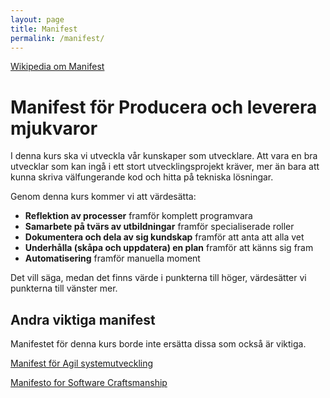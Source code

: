 ```yaml
---
layout: page
title: Manifest
permalink: /manifest/
---
```


[Wikipedia om Manifest](https://sv.wikipedia.org/wiki/Manifest)

# Manifest för Producera och leverera mjukvaror
 
I denna kurs ska vi utveckla vår kunskaper som utvecklare.
Att vara en bra utvecklar som kan ingå i ett stort utvecklingsprojekt kräver, mer än bara att kunna skriva välfungerande kod
och hitta på tekniska lösningar.

Genom denna kurs kommer vi att värdesätta:
* **Reflektion av processer** framför komplett programvara
* **Samarbete på tvärs av utbildningar** framför specialiserade roller
* **Dokumentera och dela av sig kundskap** framför att anta att alla vet
* **Underhålla (skåpa och uppdatera) en plan** framför att känns sig fram
* **Automatisering** framför manuella moment
 
Det vill säga, medan det finns värde i punkterna till höger,
värdesätter vi punkterna till vänster mer.

## Andra viktiga manifest

Manifestet för denna kurs borde inte ersätta dissa som också är viktiga.

[Manifest för Agil systemutveckling ](http://agilemanifesto.org/iso/sv/manifesto.html)

[Manifesto for Software Craftsmanship](https://manifesto.softwarecraftsmanship.org/)
